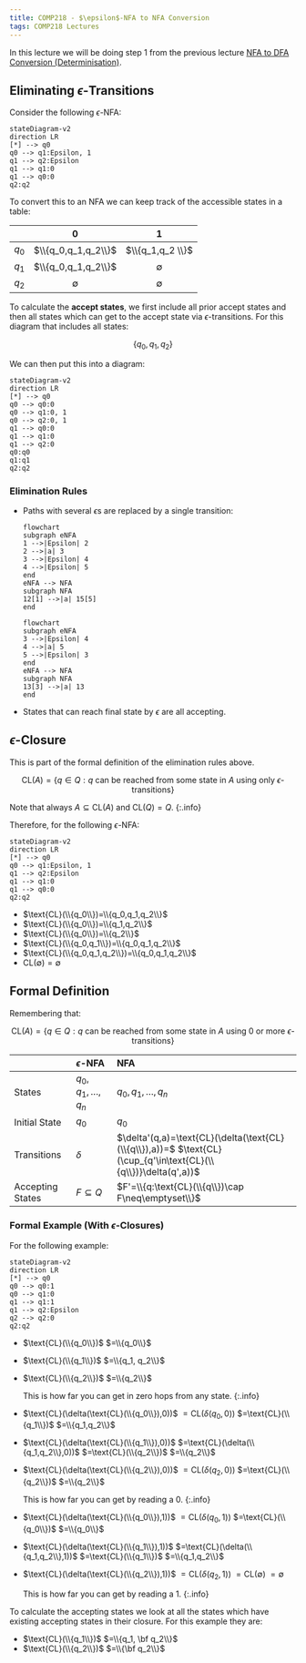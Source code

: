 ```yaml
---
title: COMP218 - $\epsilon$-NFA to NFA Conversion
tags: COMP218 Lectures
---
```

In this lecture we will be doing step 1 from the previous lecture [NFA to DFA Conversion (Determinisation)]({{site.baseurl}}/comp218/lectures/2021/10/04/1.html).

## Eliminating $\epsilon$-Transitions
Consider the following $\epsilon$-NFA:

```mermaid
stateDiagram-v2
direction LR
[*] --> q0
q0 --> q1:Epsilon, 1
q1 --> q2:Epsilon
q1 --> q1:0
q1 --> q0:0
q2:q2
```

To convert this to an NFA we can keep track of the accessible states in a table:

| | 0 | 1 |
| :-: | :-: | :-: |
| $q_0$ | $\\{q_0,q_1,q_2\\}$ | $\\{q_1,q_2 \\}$ | 
| $q_1$ | $\\{q_0,q_1,q_2\\}$ | $\emptyset$ |
| $q_2$ | $\emptyset$ | $\emptyset$ |

To calculate the **accept states**, we first include all prior accept states and then all states which can get to the accept state via $\epsilon$-transitions. For this diagram that includes all states:

$$\{q_0, q_1, q_2\}$$

We can then put this into a diagram:

```mermaid
stateDiagram-v2
direction LR
[*] --> q0
q0 --> q0:0
q0 --> q1:0, 1
q0 --> q2:0, 1
q1 --> q0:0
q1 --> q1:0
q1 --> q2:0
q0:q0
q1:q1
q2:q2
```

### Elimination Rules
* Paths with several $\epsilon$s are replaced by a single transition:

	```mermaid
	flowchart
	subgraph eNFA
	1 -->|Epsilon| 2
	2 -->|a| 3
	3 -->|Epsilon| 4
	4 -->|Epsilon| 5
	end
	eNFA --> NFA
	subgraph NFA
	12[1] -->|a| 15[5]
	end
	```

	```mermaid
	flowchart
	subgraph eNFA
	3 -->|Epsilon| 4
	4 -->|a| 5
	5 -->|Epsilon| 3
	end
	eNFA --> NFA
	subgraph NFA
	13[3] -->|a| 13
	end
	```

* States that can reach final state by $\epsilon$ are all accepting.

## $\epsilon$-Closure
This is part of the formal definition of the elimination rules above.

$$\text{CL}(A)=\{q\in Q:q\text{ can be reached from some state in } A \text{ using only } \epsilon\text{-transitions}\}$$

Note that always $A\subseteq \text{CL}(A)$ and $\text{CL}(Q)=Q$.
{:.info}

Therefore, for the following $\epsilon$-NFA:

```mermaid
stateDiagram-v2
direction LR
[*] --> q0
q0 --> q1:Epsilon, 1
q1 --> q2:Epsilon
q1 --> q1:0
q1 --> q0:0
q2:q2
```

* $\text{CL}(\\{q_0\\})=\\{q_0,q_1,q_2\\}$
* $\text{CL}(\\{q_0\\})=\\{q_1,q_2\\}$
* $\text{CL}(\\{q_0\\})=\\{q_2\\}$
* $\text{CL}(\\{q_0,q_1\\})=\\{q_0,q_1,q_2\\}$
* $\text{CL}(\\{q_0,q_1,q_2\\})=\\{q_0,q_1,q_2\\}$
* $\text{CL}(\emptyset)=\emptyset$

## Formal Definition
Remembering that:

$$\text{CL}(A)=\{q\in Q:q\text{ can be reached from some state in } A \text{ using 0 or more } \epsilon\text{-transitions}\}$$

| | $\epsilon$-NFA | NFA |
| :-- | :-- | :-- |
| States | $q_0,q_1,\ldots,q_n$ | $q_0,q_1,\ldots,q_n$ |
| Initial State | $q_0$ | $q_0$ |
| Transitions | $\delta$ | $\delta'(q,a)=\text{CL}(\delta(\text{CL}(\\{q\\}),a))=$ $\text{CL}(\cup_{q'\in\text{CL}(\\{q\\})}\delta(q',a))$ |
| Accepting States | $F\subseteq Q$ | $F'=\\{q:\text{CL}(\\{q\\})\cap F\neq\emptyset\\}$ |

### Formal Example (With $\epsilon$-Closures)
For the following example:

```mermaid
stateDiagram-v2
direction LR
[*] --> q0
q0 --> q0:1
q0 --> q1:0
q1 --> q1:1
q1 --> q2:Epsilon
q2 --> q2:0
q2:q2
```

* $\text{CL}(\\{q_0\\})$ $=\\{q_0\\}$
* $\text{CL}(\\{q_1\\})$ $=\\{q_1, q_2\\}$
* $\text{CL}(\\{q_2\\})$ $=\\{q_2\\}$

	This is how far you can get in zero hops from any state.
	{:.info}
	
* $\text{CL}(\delta(\text{CL}(\\{q_0\\}),0))$ $=\text{CL}(\delta(q_0,0))$ $=\text{CL}(\\{q_1\\})$ $=\\{q_1,q_2\\}$
* $\text{CL}(\delta(\text{CL}(\\{q_1\\}),0))$ $=\text{CL}(\delta(\\{q_1,q_2\\},0))$ $=\text{CL}(\\{q_2\\})$ $=\\{q_2\\}$
* $\text{CL}(\delta(\text{CL}(\\{q_2\\}),0))$ $=\text{CL}(\delta(q_2,0))$ $=\text{CL}(\\{q_2\\})$ $=\\{q_2\\}$


	This is how far you can get by reading a 0.
	{:.info}

* $\text{CL}(\delta(\text{CL}(\\{q_0\\}),1))$ $=\text{CL}(\delta(q_0,1))$ $=\text{CL}(\\{q_0\\})$ $=\\{q_0\\}$
* $\text{CL}(\delta(\text{CL}(\\{q_1\\}),1))$ $=\text{CL}(\delta(\\{q_1,q_2\\},1))$ $=\text{CL}(\\{q_1\\})$ $=\\{q_1,q_2\\}$
* $\text{CL}(\delta(\text{CL}(\\{q_2\\}),1))$ $=\text{CL}(\delta(q_2,1))$ $=\text{CL}(\emptyset)$ $=\emptyset$


	This is how far you can get by reading a 1.
	{:.info}
	
To calculate the accepting states we look at all the states which have existing accepting states in their closure. For this example they are:

* $\text{CL}(\\{q_1\\})$ $=\\{q_1, \bf q_2\\}$
* $\text{CL}(\\{q_2\\})$ $=\\{\bf q_2\\}$
